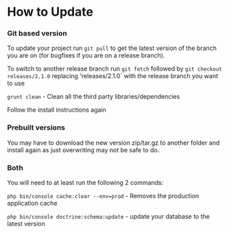 How to Update
=============

### Git based version

To update your project run `git pull` to get the latest version of the branch you are on (for bugfixes if you are on a release branch).
 
To switch to another release branch run `git fetch` followed by `git checkout releases/2.1.0` replacing 'releases/2.1.0` with the release branch you want to use

`grunt clean` - Clean all the third party libraries/dependencies

Follow the install instructions again

### Prebuilt versions

You may have to download the new version zip/tar.gz to another folder and install again as just overwriting may not be safe to do.

### Both

You will need to at least run the following 2 commands: 

`php bin/console cache:clear --env=prod` - Removes the production application cache

`php bin/console doctrine:schema:update` - update your database to the latest version